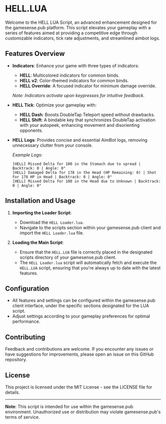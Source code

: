 # HELL.LUA

Welcome to the HELL LUA Script, an advanced enhancement designed for the gamesense.pub platform. This script elevates your gameplay with a series of features aimed at providing a competitive edge through customizable indicators, tick rate adjustments, and streamlined aimbot logs. 

## Features Overview

- **Indicators**: Enhance your game with three types of indicators:
  - **HELL**: Multicolored indicators for common binds.
  - **HELL v2**: Color-themed indicators for common binds.
  - **HELL Override**: A focused indicator for minimum damage override.

  _Note: Indicators activate upon keypresses for intuitive feedback._

- **HELL Tick**: Optimize your gameplay with:
  - **HELL Dash**: Boosts DoubleTap Teleport speed without drawbacks.
  - **HELL Shift**: A bindable key that synchronizes DoubleTap activation with your autopeek, enhancing movement and disorienting opponents.

- **HELL Logs**: Provides concise and essential AimBot logs, removing unnecessary clutter from your console.

  _Example Logs_:
  ```
  [HELL] Missed Delta for 100 in the Stomach due to spread | Backtrack: 0 | Angle: 0°
  [HELL] Damaged Delta for 178 in the Head (HP Remaining: 0) | Shot For 178 HP in Head | Backtrack: 0 | Angle: 0°
  [HELL] Missed Delta for 100 in the Head due to Unknown | Backtrack: 0 | Angle: 0°
  ```

## Installation and Usage

1. **Importing the Loader Script**:
   - Download the `HELL Loader.lua`.
   - Navigate to the scripts section within your gamesense.pub client and import the `HELL Loader.lua` file.

2. **Loading the Main Script**:
   - Ensure that the `HELL.LUA` file is correctly placed in the designated scripts directory of your gamesense.pub client.
   - The `HELL Loader.lua` script will automatically fetch and execute the `HELL.LUA` script, ensuring that you're always up to date with the latest features.

## Configuration

- All features and settings can be configured within the gamesense.pub client interface, under the specific sections designated for the LUA script.
- Adjust settings according to your gameplay preferences for optimal performance.

## Contributing

Feedback and contributions are welcome. If you encounter any issues or have suggestions for improvements, please open an issue on this GitHub repository.

## License

This project is licensed under the MIT License - see the LICENSE file for details.

---

**Note**: This script is intended for use within the gamesense.pub environment. Unauthorized use or distribution may violate gamesense.pub's terms of service.
